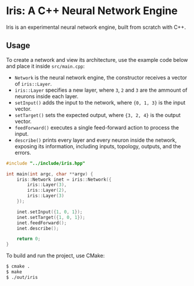 # Iris: A C++ Neural Network Engine

Iris is an experimental neural network engine, built from scratch with C++.

## Usage

To create a network and view its architecture, use the example code below and place it inside `src/main.cpp`:

-   `Network` is the neural network engine, the constructor receives a vector of `iris::Layer`.
-   `iris::Layer` specifies a new layer, where `3`, `2` and `3` are the ammount of neurons inside each layer.
-   `setInput()` adds the input to the network, where `{0, 1, 3}` is the input vector.
-   `setTarget()` sets the expected output, where `{3, 2, 4}` is the output vector.
-   `feedForward()` executes a single feed-forward action to process the input.
-   `describe()` prints every layer and every neuron inside the network, exposing its information, including inputs, topology, outputs, and the errors.

```cpp
#include "../include/iris.hpp"

int main(int argc, char **argv) {
    iris::Network inet = iris::Network({
        iris::Layer(3),
        iris::Layer(2),
        iris::Layer(3)
    });

    inet.setInput({1, 0, 1});
    inet.setTarget({1, 0, 1});
    inet.feedForward();
    inet.describe();

    return 0;
}
```

To build and run the project, use CMake:

```sh
$ cmake .
$ make
$ ./out/iris
```
